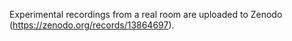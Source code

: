 Experimental recordings from a real room are uploaded to Zenodo (https://zenodo.org/records/13864697).
